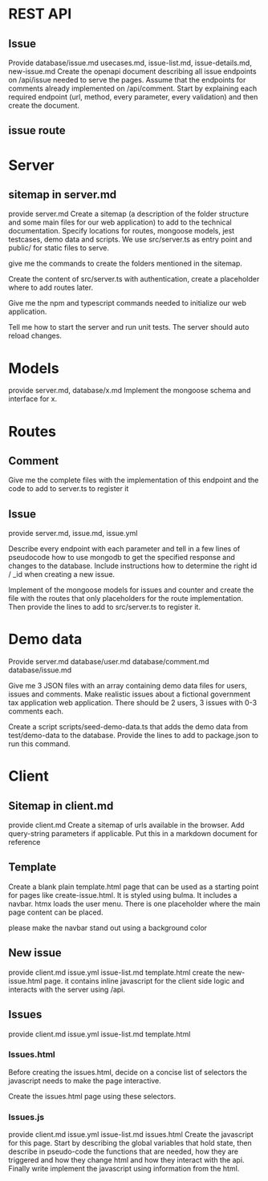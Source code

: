 # REST API
## Issue
Provide database/issue.md usecases.md, issue-list.md, issue-details.md, new-issue.md
Create the openapi document describing all issue endpoints on /api/issue needed to serve the pages. Assume that the endpoints for comments already implemented on /api/comment. Start by explaining each required endpoint (url, method, every parameter, every validation) and then create the document.

## issue route

# Server
## sitemap in server.md
provide server.md
Create a sitemap (a description of the folder structure and some main files for our web application) to add to the technical documentation. 
Specify locations for routes, mongoose models, jest testcases, demo data and scripts. We use src/server.ts as entry point and public/ for static files to serve.

give me the commands to create the folders mentioned in the sitemap.

Create the content of src/server.ts with authentication, create a placeholder where to add routes later.

Give me the npm and typescript commands needed to initialize our web application. 

Tell me how to start the server and run unit tests. The server should auto reload changes.

# Models
provide server.md, database/x.md
Implement the mongoose schema and interface for x.

# Routes

## Comment
Give me the complete files with the implementation of this endpoint and the code to add to server.ts to register it

## Issue
provide server.md, issue.md, issue.yml

Describe every endpoint with each parameter and tell in a few lines of pseudocode how to use mongodb to get the specified response and changes to the database. Include instructions how to determine the right id / _id when creating a new issue.

Implement of the mongoose models for issues and counter and create the file with the routes that only placeholders for the route implementation. Then provide the lines to add to src/server.ts to register it.


# Demo data
Provide server.md database/user.md database/comment.md database/issue.md

Give me 3 JSON files with an array containing demo data files for users, issues and comments. Make realistic issues about a fictional government tax application web application. There should be 2 users, 3 issues with 0-3 comments each.

Create a script scripts/seed-demo-data.ts that adds the demo data from test/demo-data to the database. Provide the lines to add to package.json to run this command.

# Client

## Sitemap in client.md
provide client.md
Create a sitemap of urls available in the browser. Add query-string parameters if applicable.
Put this in a markdown document for reference

## Template
Create a blank plain template.html page that can be used as a starting point for pages like create-issue.html. It is styled using bulma. It includes a navbar. htmx loads the user menu. There is one placeholder where the main page content can be placed.

please make the navbar stand out using a background color

## New issue
provide client.md issue.yml issue-list.md template.html
create the new-issue.html page. it contains inline javascript for the client side logic and interacts with the server using /api.

## Issues
provide client.md issue.yml issue-list.md template.html

### Issues.html
Before creating the issues.html, decide on a concise list of selectors the javascript needs to make the page interactive.

Create the issues.html page using these selectors.

### Issues.js
provide client.md issue.yml issue-list.md issues.html
Create the javascript for this page. Start by describing the global variables that hold state, then describe in pseudo-code the functions that are needed, how they are triggered and how they change html and how they interact with the api. Finally write implement the javascript using information from the html.
